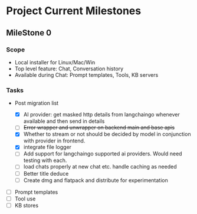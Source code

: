 # Project Current Milestones

## MileStone 0

### Scope

- Local installer for Linux/Mac/Win
- Top level feature: Chat, Conversation history
- Available during Chat: Prompt templates, Tools, KB servers

### Tasks

- Post migration list

  - [x] AI provider: get masked http details from langchaingo whenever available and then send in details
  - [ ] ~~Error wrapper and unwrapper on backend main and base apis~~
  - [x] Whether to stream or not should be decided by model in conjunction with provider in frontend.
  - [x] integrate file logger
  - [ ] Add support for langchaingo supported ai providers. Would need testing with each.
  - [ ] load chats properly at new chat etc. handle caching as needed
  - [ ] Better title deduce
  - [ ] Create dmg and flatpack and distribute for experimentation

- [ ] Prompt templates
- [ ] Tool use
- [ ] KB stores
